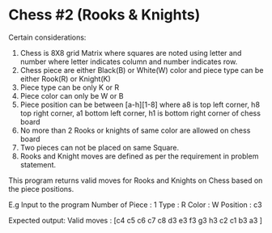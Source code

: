 # Chess #2 (Rooks & Knights)

Certain considerations:
1. Chess is 8X8 grid Matrix where squares are noted using letter and number where letter indicates column and number indicates row.
2. Chess piece are either Black(B) or White(W) color and piece type can be either Rook(R) or Knight(K)
3. Piece type can be only K or R
4. Piece color can only be W or B
5. Piece position can be between [a-h][1-8] where a8 is top left corner, h8 top right corner, a1 bottom left corner, h1 is bottom right corner of chess board
6. No more than 2 Rooks or knights of same color are allowed on chess board
7. Two pieces can not be placed on same Square.
8. Rooks and Knight moves are defined as per the requirement in problem statement.

This program returns valid moves for Rooks and Knights on Chess based on the piece positions.

E.g
Input to the program
Number of Piece : 1
Type : R
Color : W
Position : c3

Expected output:
Valid moves : [c4 c5 c6 c7 c8 d3 e3 f3 g3 h3 c2 c1 b3 a3 ]
